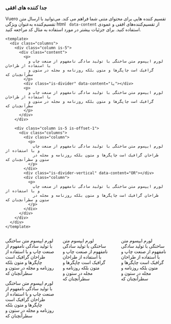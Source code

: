 ### جدا کننده های افقی

Vuero تقسیم کننده هایی برای محتوای متنی شما فراهم می کند.
می‌توانید با ارسال متن تقسیم‌کننده به‌عنوان ویژگی html ` data-content` از تقسیم‌کننده‌های افقی و عمودی استفاده کنید.
برای جزئیات بیشتر در مورد استفاده به مثال کد مراجعه کنید.

<!--code-->

```vue
<template>
  <div class="columns">
    <div class="column is-5">
      <div class="content">
        <p>
          لورم ایپسوم متن ساختگی با تولید سادگی نامفهوم از صنعت چاپ و با استفاده از طراحان
          گرافیک است چاپگرها و متون بلکه روزنامه و مجله در ستون و سطرآنچنان که
        </p>
        <div class="is-divider" data-content="یا"></div>
        <p>
          لورم ایپسوم متن ساختگی با تولید سادگی نامفهوم از صنعت چاپ و با استفاده از طراحان
          گرافیک است چاپگرها و متون بلکه روزنامه و مجله در ستون و سطرآنچنان که
        </p>
      </div>
    </div>

    <div class="column is-5 is-offset-1">
      <div class="columns">
        <div class="column">
          <p>
            لورم ایپسوم متن ساختگی با تولید سادگی نامفهوم از صنعت چاپ و با استفاده از
            طراحان گرافیک است چاپگرها و متون بلکه روزنامه و مجله در ستون و سطرآنچنان که
          </p>
        </div>
        <div class="is-divider-vertical" data-content="OR"></div>
        <div class="column">
          <p>
            لورم ایپسوم متن ساختگی با تولید سادگی نامفهوم از صنعت چاپ و با استفاده از
            طراحان گرافیک است چاپگرها و متون بلکه روزنامه و مجله در ستون و سطرآنچنان که
          </p>
        </div>
      </div>
    </div>
  </div>
</template>
```

<!--/code-->

<!--example-->

<div class="columns">
  <div class="column is-5">
    <div class="content">
      <p>
لورم ایپسوم متن ساختگی با تولید سادگی نامفهوم از صنعت چاپ و با استفاده از طراحان گرافیک است چاپگرها و متون بلکه روزنامه و مجله در ستون و سطرآنچنان که 
      </p>
      <div class="is-divider" data-content="یا "></div>
      <p>
       لورم ایپسوم متن ساختگی با تولید سادگی نامفهوم از صنعت چاپ و با استفاده از طراحان گرافیک است چاپگرها و متون بلکه روزنامه و مجله در ستون و سطرآنچنان که 
      </p>
    </div>
  </div>
  <div class="column is-5 is-offset-1">
    <div class="columns">
      <div class="column">
        <p>
        لورم ایپسوم متن ساختگی با تولید سادگی نامفهوم از صنعت چاپ و با استفاده از طراحان گرافیک است چاپگرها و متون بلکه روزنامه و مجله در ستون و سطرآنچنان که 
        </p>
      </div>
      <div class="is-divider-vertical" data-content="یا"></div>
      <div class="column">
        <p>
      لورم ایپسوم متن ساختگی با تولید سادگی نامفهوم از صنعت چاپ و با استفاده از طراحان گرافیک است چاپگرها و متون بلکه روزنامه و مجله در ستون و سطرآنچنان که 
        </p>
      </div>
    </div>
  </div>
</div>

<!--/example-->
